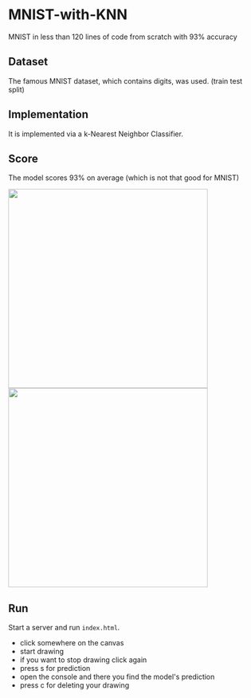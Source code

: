 # MNIST-with-KNN
MNIST in less than 120 lines of code from scratch with 93% accuracy

## Dataset
The famous MNIST dataset, which contains digits, was used. (train test split)

## Implementation
It is implemented via a k-Nearest Neighbor Classifier. 

## Score
The model scores 93% on average (which is not that good for MNIST)

<img src="https://github.com/moritzmitterdorfer/MNIST-with-KNN/blob/master/imgs/img_1.png" width="400">
<img src="https://github.com/moritzmitterdorfer/MNIST-with-KNN/blob/master/imgs/img_2.png" width="400">

## Run 
Start a server and run `index.html`. <br>

- click somewhere on the canvas
- start drawing 
- if you want to stop drawing click again
- press s for prediction
- open the console and there you find the model's prediction
- press c for deleting your drawing
